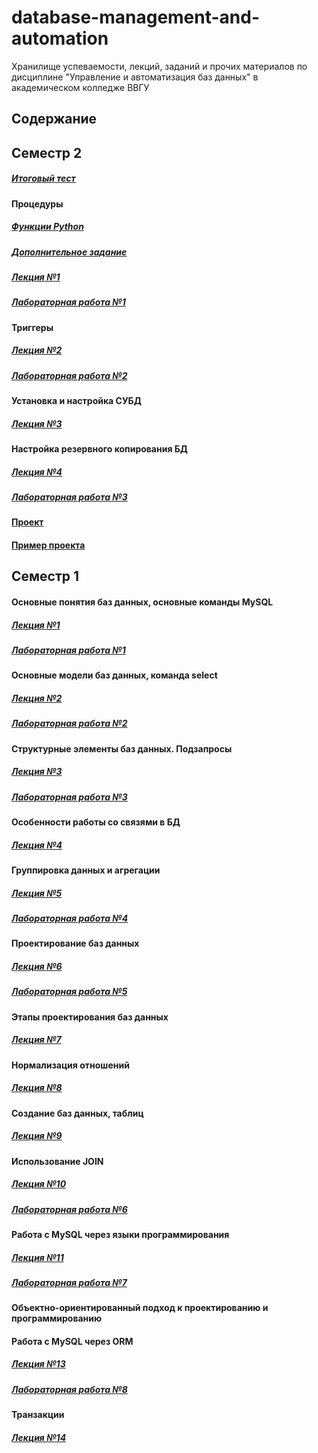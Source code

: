 # database-management-and-automation
Хранилище успеваемости, лекций, заданий и прочих материалов по дисциплине "Управление и автоматизация баз данных" в академическом колледже ВВГУ

## Содержание

## Семестр 2

##### [Итоговый тест](https://forms.gle/3L7X8K7Gvotqwuyf9)

#### Процедуры

##### [Функции Python](sem2/lecs/lec0.ipynb)
##### [Дополнительное задание](sem2/labs/dop.md)
##### [Лекция №1](sem2/lecs/lec1.md)
##### [Лабораторная работа №1](sem2/labs/lab1.md)

#### Триггеры

##### [Лекция №2](sem2/lecs/lec2.md)
##### [Лабораторная работа №2](sem2/labs/lab2.md)

#### Установка и настройка СУБД

##### [Лекция №3](sem2/lecs/lec3.md)

#### Настройка резервного копирования БД

##### [Лекция №4](sem2/lecs/lec5.md)
##### [Лабораторная работа №3](sem2/labs/lab3.md)

#### [Проект](sem2/labs/project.md)
#### [Пример проекта](./example.drawio)

## Семестр 1

#### Основные понятия баз данных, основные команды MySQL

##### [Лекция №1](sem1/lecs/lec1.pdf)
##### [Лабораторная работа №1](sem1/labs/lab1.md)

#### Основные модели баз данных, команда select

##### [Лекция №2](sem1/lecs/lec2.pdf)
##### [Лабораторная работа №2](sem1/labs/lab2.md)

#### Структурные элементы баз данных. Подзапросы

##### [Лекция №3](sem1/lecs/lec3.md)
##### [Лабораторная работа №3](sem1/labs/lab3.md)

#### Особенности работы со связями в БД

##### [Лекция №4](sem1/lecs/lec4.md)

#### Группировка данных и агрегации

##### [Лекция №5](sem1/lecs/lec5.md)
##### [Лабораторная работа №4](sem1/labs/lab4.md)

#### Проектирование баз данных

##### [Лекция №6](sem1/lecs/lec6.pdf)
##### [Лабораторная работа №5](sem1/labs/lab5.md)

#### Этапы проектирования баз данных

##### [Лекция №7](sem1/lecs/lec7.pdf)

#### Нормализация отношений

##### [Лекция №8](sem1/lecs/lec8.pdf)

#### Создание баз данных, таблиц

##### [Лекция №9](sem1/lecs/lec9.md)

#### Использование JOIN

##### [Лекция №10](sem1/lecs/lec10.pdf)
##### [Лабораторная работа №6](sem1/labs/lab6.md)

#### Работа с MySQL через языки программирования

##### [Лекция №11](sem1/lecs/lec11.md)
##### [Лабораторная работа №7](sem1/labs/lab7.md)

#### Объектно-ориентированный подход к проектированию и программированию

#### Работа с MySQL через ORM

##### [Лекция №13](sem1/lecs/lec13.md)
##### [Лабораторная работа №8](sem1/labs/lab8.md)

#### Транзакции

##### [Лекция №14](sem1/lecs/lec14.pdf)
